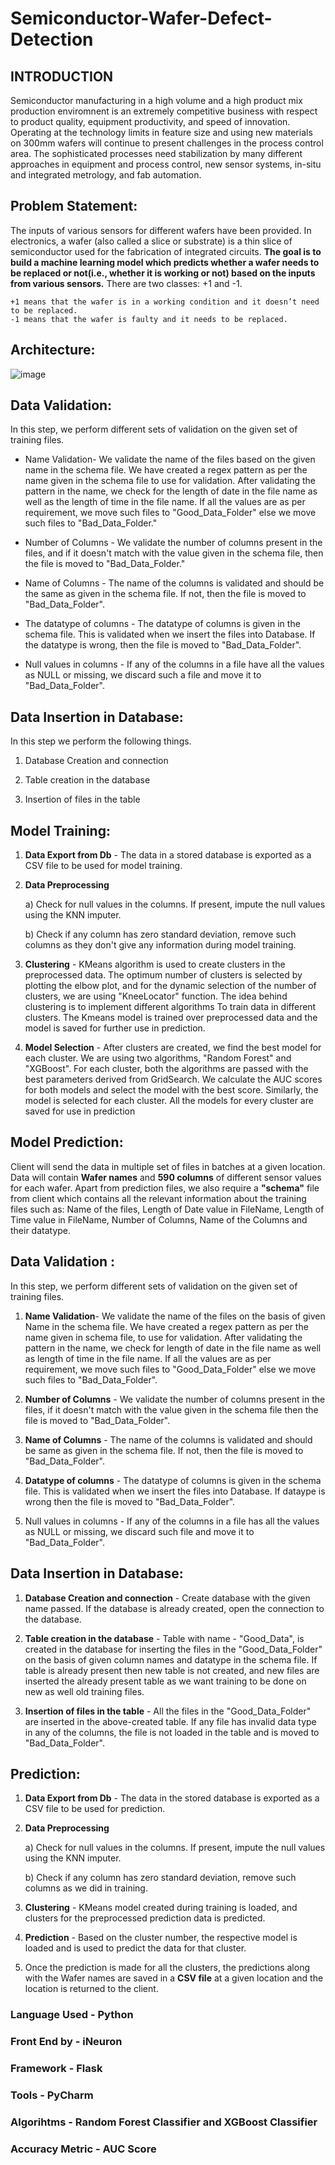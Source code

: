 # Semiconductor-Wafer-Defect-Detection
## INTRODUCTION

Semiconductor manufacturing in a high volume and a high product mix production enviromnent is an extremely competitive business with respect to product quality, equipment productivity, and speed of innovation. Operating at the technology limits in feature size and using new materials on 300mm wafers will continue to present challenges in the process control area. The sophisticated processes need stabilization by many different approaches in equipment and process control, new sensor systems, in-situ and integrated metrology, and fab automation.

## Problem Statement:

The inputs of various sensors for different wafers have been provided. In electronics, a wafer (also called a slice or substrate) is a thin slice of semiconductor used for the fabrication of integrated circuits. **The goal is to build a machine learning model which predicts whether a wafer needs to be replaced or not(i.e., whether it is working or not) based on the inputs from various sensors.** There are two classes: +1 and -1.

    +1 means that the wafer is in a working condition and it doesn’t need to be replaced.
    -1 means that the wafer is faulty and it needs to be replaced.
    
## Architecture:

![image](https://user-images.githubusercontent.com/91668225/186204022-f768cb69-817c-42b5-8a68-027c707b454c.png)


## Data Validation:

In this step, we perform different sets of validation on the given set of training files.

* Name Validation- We validate the name of the files based on the given name in the schema file. We have created a regex pattern as per the name given in the schema file to use for validation. After validating the pattern in the name, we check for the length of date in the file name as well as the length of time in the file name. If all the values are as per requirement, we move such files to "Good_Data_Folder" else we move such files to "Bad_Data_Folder."

* Number of Columns - We validate the number of columns present in the files, and if it doesn't match with the value given in the schema file, then the file is moved to "Bad_Data_Folder."

* Name of Columns - The name of the columns is validated and should be the same as given in the schema file. If not, then the file is moved to "Bad_Data_Folder".

* The datatype of columns - The datatype of columns is given in the schema file. This is validated when we insert the files into Database. If the datatype is wrong, then the file is moved to "Bad_Data_Folder".

* Null values in columns - If any of the columns in a file have all the values as NULL or missing, we discard such a file and move it to "Bad_Data_Folder".

## Data Insertion in Database:

In this step we perform the following things.

1. Database Creation and connection

2. Table creation in the database

3. Insertion of files in the table

## Model Training:

1. **Data Export from Db** - The data in a stored database is exported as a CSV file to be used for model training.

2. **Data Preprocessing**

      a) Check for null values in the columns. If present, impute the null values using the KNN imputer.

      b) Check if any column has zero standard deviation, remove such columns as they don't give any information during model training.

3. **Clustering** - KMeans algorithm is used to create clusters in the preprocessed data. The optimum number of clusters is selected by plotting the elbow plot, and for the dynamic selection of the number of clusters, we are using "KneeLocator" function. The idea behind clustering is to implement different algorithms To train data in different clusters. The Kmeans model is trained over preprocessed data and the model is saved for further use in prediction.

4. **Model Selection** - After clusters are created, we find the best model for each cluster. We are using two algorithms, "Random Forest" and "XGBoost". For each cluster, both the algorithms are passed with the best parameters derived from GridSearch. We calculate the AUC scores for both models and select the model with the best score. Similarly, the model is selected for each cluster. All the models for every cluster are saved for use in prediction

## Model Prediction:

Client will send the data in multiple set of files in batches at a given location. Data will contain **Wafer names** and **590 columns** of different sensor values for each wafer. Apart from prediction files, we also require a **"schema"** file from client which contains all the relevant information about the training files such as: Name of the files, Length of Date value in FileName, Length of Time value in FileName, Number of Columns, Name of the Columns and their datatype.

## Data Validation :

In this step, we perform different sets of validation on the given set of training files.

1. **Name Validation**- We validate the name of the files on the basis of given Name in the schema file. We have created a regex pattern as per the name given in schema file, to use for validation. After validating the pattern in the name, we check for length of date in the file name as well as length of time in the file name. If all the values are as per requirement, we move such files to "Good_Data_Folder" else we move such files to "Bad_Data_Folder".

2. **Number of Columns** - We validate the number of columns present in the files, if it doesn't match with the value given in the schema file then the file is moved to "Bad_Data_Folder".

3. **Name of Columns** - The name of the columns is validated and should be same as given in the schema file. If not, then the file is moved to "Bad_Data_Folder".

4. **Datatype of columns** - The datatype of columns is given in the schema file. This is validated when we insert the files into Database. If dataype is wrong then the file is moved to "Bad_Data_Folder".

5. Null values in columns - If any of the columns in a file has all the values as NULL or missing, we discard such file and move it to "Bad_Data_Folder".

## Data Insertion in Database:

1. **Database Creation and connection** - Create database with the given name passed. If the database is already created, open the connection to the database.

2. **Table creation in the database** - Table with name - "Good_Data", is created in the database for inserting the files in the "Good_Data_Folder" on the basis of given column names and datatype in the schema file. If table is already present then new table is not created, and new files are inserted the already present table as we want training to be done on new as well old training files.

3. **Insertion of files in the table** - All the files in the "Good_Data_Folder" are inserted in the above-created table. If any file has invalid data type in any of the columns, the file is not loaded in the table and is moved to "Bad_Data_Folder".

## Prediction:

1. **Data Export from Db** - The data in the stored database is exported as a CSV file to be used for prediction.

2. **Data Preprocessing**

     a) Check for null values in the columns. If present, impute the null values using the KNN imputer.

     b) Check if any column has zero standard deviation, remove such columns as we did in training.

3. **Clustering** - KMeans model created during training is loaded, and clusters for the preprocessed prediction data is predicted.

4. **Prediction** - Based on the cluster number, the respective model is loaded and is used to predict the data for that cluster.

5. Once the prediction is made for all the clusters, the predictions along with the Wafer names are saved in a **CSV file** at a given location and the location is returned to the client.

### Language Used - Python

### Front End by - iNeuron

### Framework - Flask

### Tools - PyCharm

### Algorihtms - Random Forest Classifier and XGBoost Classifier

### Accuracy Metric - AUC Score

